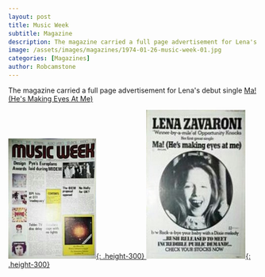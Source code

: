 ```yaml
---
layout: post
title: Music Week
subtitle: Magazine
description: The magazine carried a full page advertisement for Lena's debut single Ma! (He's Making Eyes At Me).
image: /assets/images/magazines/1974-01-26-music-week-01.jpg
categories: [Magazines]
author: Robcamstone
---
```


The magazine carried a full page advertisement for Lena's debut single <a href="/discography/singles/ma-hes-making-eyes-at-me.html">Ma! (He's Making Eyes At Me)

![](/assets/images/magazines/1974-01-26-music-week-01.jpg){: .height-300}
![](/assets/images/magazines/1974-01-26-music-week-02.jpg){: .height-300}

